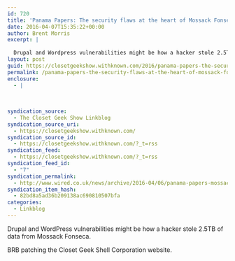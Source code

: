 ```yaml
---
id: 720
title: 'Panama Papers: The security flaws at the heart of Mossack Fonseca (Wired UK)'
date: 2016-04-07T15:35:22+00:00
author: Brent Morris
excerpt: |
  
  Drupal and Wordpress vulnerabilities might be how a hacker stole 2.5TB of data from Mossack Fonseca.BRB patching the Closet Geek Shell Corporation website.
layout: post
guid: https://closetgeekshow.withknown.com/2016/panama-papers-the-security-flaws-at-the-heart-of-mossack
permalink: /panama-papers-the-security-flaws-at-the-heart-of-mossack-fonseca-wired-uk/
enclosure:
  - |
    
    
    
syndication_source:
  - The Closet Geek Show Linkblog
syndication_source_uri:
  - https://closetgeekshow.withknown.com/
syndication_source_id:
  - https://closetgeekshow.withknown.com/?_t=rss
syndication_feed:
  - https://closetgeekshow.withknown.com/?_t=rss
syndication_feed_id:
  - "7"
syndication_permalink:
  - http://www.wired.co.uk/news/archive/2016-04/06/panama-papers-mossack-fonseca-website-security-problems
syndication_item_hash:
  - 82bd8a5ad36b209138ac690810507bfa
categories:
  - Linkblog
---
```

<div class="known-bookmark">
  <p>
    Drupal and WordPress vulnerabilities might be how a hacker stole 2.5TB of data from Mossack Fonseca.
  </p>
  
  <p>
    BRB patching the Closet Geek Shell Corporation website.
  </p>
</div>